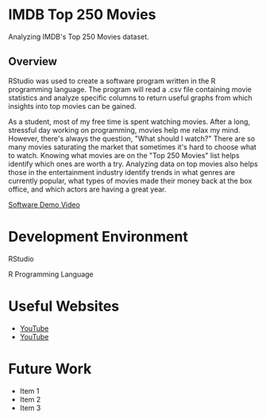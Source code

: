 # IMDB Top 250 Movies
Analyzing IMDB's Top 250 Movies dataset.



## Overview

RStudio was used to create a software program written in the R programming language. The program will read a .csv file containing movie statistics and analyze specific columns to return useful graphs from which insights into top movies can be gained. 

As a student, most of my free time is spent watching movies. After a long, stressful day working on programming, movies help me relax my mind. However, there's always the question, "What should I watch?" There are so many movies saturating the market that sometimes it's hard to choose what to watch. Knowing what movies are on the "Top 250 Movies" list helps identify which ones are worth a try. Analyzing data on top movies also helps those in the entertainment industry identify trends in what genres are currently popular, what types of movies made their money back at the box office, and which actors are having a great year. 

[Software Demo Video](http://youtube.link.goes.here)



# Development Environment

RStudio

R Programming Language




# Useful Websites

- [YouTube](https://www.youtube.com/watch?v=iraDsxRYSGg)
- [YouTube](https://www.youtube.com/watch?v=iVQvHvzXSws)



# Future Work

- Item 1
- Item 2
- Item 3
